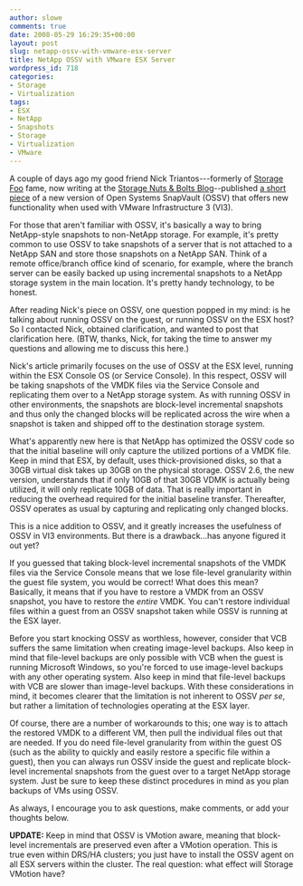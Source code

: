 ```yaml
---
author: slowe
comments: true
date: 2008-05-29 16:29:35+00:00
layout: post
slug: netapp-ossv-with-vmware-esx-server
title: NetApp OSSV with VMware ESX Server
wordpress_id: 718
categories:
- Storage
- Virtualization
tags:
- ESX
- NetApp
- Snapshots
- Storage
- Virtualization
- VMware
---
```


A couple of days ago my good friend Nick Triantos---formerly of [Storage Foo](http://storagefoo.blogspot.com/) fame, now writing at the [Storage Nuts & Bolts Blog](http://blogs.netapp.com/storage_nuts_n_bolts/)--published [a short piece](http://blogs.netapp.com/storage_nuts_n_bolts/2008/05/open-systems-sn.html) of a new version of Open Systems SnapVault (OSSV) that offers new functionality when used with VMware Infrastructure 3 (VI3).

For those that aren't familiar with OSSV, it's basically a way to bring NetApp-style snapshots to non-NetApp storage. For example, it's pretty common to use OSSV to take snapshots of a server that is not attached to a NetApp SAN and store those snapshots on a NetApp SAN. Think of a remote office/branch office kind of scenario, for example, where the branch server can be easily backed up using incremental snapshots to a NetApp storage system in the main location. It's pretty handy technology, to be honest.

After reading Nick's piece on OSSV, one question popped in my mind: is he talking about running OSSV on the guest, or running OSSV on the ESX host? So I contacted Nick, obtained clarification, and wanted to post that clarification here. (BTW, thanks, Nick, for taking the time to answer my questions and allowing me to discuss this here.)

Nick's article primarily focuses on the use of OSSV at the ESX level, running within the ESX Console OS (or Service Console). In this respect, OSSV will be taking snapshots of the VMDK files via the Service Console and replicating them over to a NetApp storage system. As with running OSSV in other environments, the snapshots are block-level incremental snapshots and thus only the changed blocks will be replicated across the wire when a snapshot is taken and shipped off to the destination storage system.

What's apparently new here is that NetApp has optimized the OSSV code so that the initial baseline will only capture the utilized portions of a VMDK file. Keep in mind that ESX, by default, uses thick-provisioned disks, so that a 30GB virtual disk takes up 30GB on the physical storage. OSSV 2.6, the new version, understands that if only 10GB of that 30GB VDMK is actually being utilized, it will only replicate 10GB of data. That is really important in reducing the overhead required for the initial baseline transfer. Thereafter, OSSV operates as usual by capturing and replicating only changed blocks.

This is a nice addition to OSSV, and it greatly increases the usefulness of OSSV in VI3 environments. But there is a drawback...has anyone figured it out yet?

If you guessed that taking block-level incremental snapshots of the VMDK files via the Service Console means that we lose file-level granularity within the guest file system, you would be correct! What does this mean? Basically, it means that if you have to restore a VMDK from an OSSV snapshot, you have to restore the _entire_ VMDK. You can't restore individual files within a guest from an OSSV snapshot taken while OSSV is running at the ESX layer.

Before you start knocking OSSV as worthless, however, consider that VCB suffers the same limitation when creating image-level backups. Also keep in mind that file-level backups are only possible with VCB when the guest is running Microsoft Windows, so you're forced to use image-level backups with any other operating system. Also keep in mind that file-level backups with VCB are slower than image-level backups. With these considerations in mind, it becomes clearer that the limitation is not inherent to OSSV _per se_, but rather a limitation of technologies operating at the ESX layer.

Of course, there are a number of workarounds to this; one way is to attach the restored VMDK to a different VM, then pull the individual files out that are needed. If you do need file-level granularity from within the guest OS (such as the ability to quickly and easily restore a specific file within a guest), then you can always run OSSV inside the guest and replicate block-level incremental snapshots from the guest over to a target NetApp storage system. Just be sure to keep these distinct procedures in mind as you plan backups of VMs using OSSV.

As always, I encourage you to ask questions, make comments, or add your thoughts below.

**UPDATE:** Keep in mind that OSSV is VMotion aware, meaning that block-level incrementals are preserved even after a VMotion operation. This is true even within DRS/HA clusters; you just have to install the OSSV agent on all ESX servers within the cluster. The real question: what effect will Storage VMotion have?
